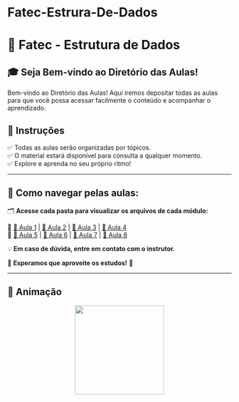 # Fatec-Estrura-De-Dados
# 🏫 Fatec - Estrutura de Dados  

## 🎓 Seja Bem-vindo ao Diretório das Aulas!  

Bem-vindo ao Diretório das Aulas! Aqui iremos depositar todas as aulas para que você possa acessar facilmente o conteúdo e acompanhar o aprendizado.  

## 📖 Instruções  

✅ Todas as aulas serão organizadas por tópicos.  
✅ O material estará disponível para consulta a qualquer momento.  
✅ Explore e aprenda no seu próprio ritmo!  

---

## 📂 Como navegar pelas aulas:  

🗂️ **Acesse cada pasta para visualizar os arquivos de cada módulo:**  

📌 [📁 Aula 1](#) | [📁 Aula 2](#) | [📁 Aula 3](#) | [📁 Aula 4](#)  
📌 [📁 Aula 5](#) | [📁 Aula 6](#) | [📁 Aula 7](#) | [📁 Aula 8](#)  

💡 **Em caso de dúvida, entre em contato com o instrutor.**  

🚀 **Esperamos que aproveite os estudos!** 🎉  

---

## 🌟 Animação  

<div style="text-align: center;">
  <img src="https://media.giphy.com/media/j5I5xWl7h1ABpaEUXL/giphy.gif" width="200px" style="animation: pulse 1.5s infinite;">
</div>  

